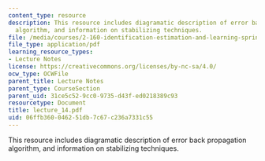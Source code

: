 ```yaml
---
content_type: resource
description: This resource includes diagramatic description of error back propagation
  algorithm, and information on stabilizing techniques.
file: /media/courses/2-160-identification-estimation-and-learning-spring-2006/06ffb360046251db7c67c236a7331c55_lecture_14.pdf
file_type: application/pdf
learning_resource_types:
- Lecture Notes
license: https://creativecommons.org/licenses/by-nc-sa/4.0/
ocw_type: OCWFile
parent_title: Lecture Notes
parent_type: CourseSection
parent_uid: 31ce5c52-9cc0-9735-d43f-ed0218389c93
resourcetype: Document
title: lecture_14.pdf
uid: 06ffb360-0462-51db-7c67-c236a7331c55
---
```

This resource includes diagramatic description of error back propagation algorithm, and information on stabilizing techniques.